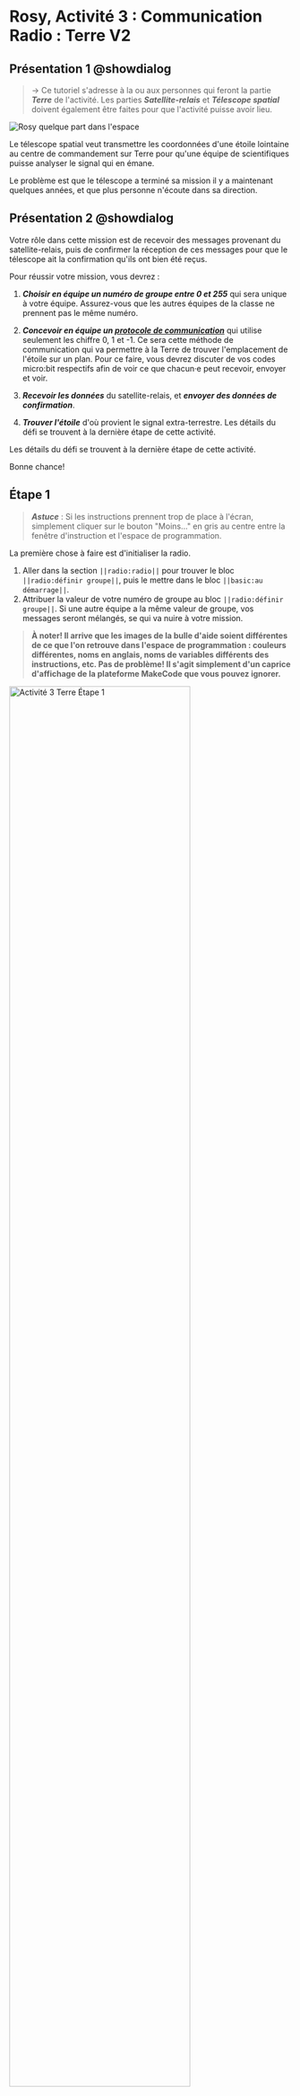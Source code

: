 # Rosy, Activité 3 : Communication Radio : Terre V2

## Présentation 1 @showdialog

> -> Ce tutoriel s'adresse à la ou aux personnes qui feront la partie ***Terre*** de l'activité. Les parties ***Satellite-relais*** et ***Télescope spatial*** doivent également être faites pour que l'activité puisse avoir lieu.

![Rosy quelque part dans l'espace](https://raw.githubusercontent.com/GenieLabMtl/Rosy_microbit/master/static/images/Activity_03/Rosy_Terre_Mars.png)

Le télescope spatial veut transmettre les coordonnées d'une étoile lointaine au centre de commandement sur Terre pour qu'une équipe de scientifiques puisse analyser le signal qui en émane.

Le problème est que le télescope a terminé sa mission il y a maintenant quelques années, et que plus personne n'écoute dans sa direction.

## Présentation 2 @showdialog

Votre rôle dans cette mission est de recevoir des messages provenant du satellite-relais, puis de confirmer la réception de ces messages pour que le télescope ait la confirmation qu'ils ont bien été reçus.

Pour réussir votre mission, vous devrez :

1. ***Choisir en équipe un numéro de groupe entre 0 et 255*** qui sera unique à votre équipe. Assurez-vous que les autres équipes de la classe ne prennent pas le même numéro.

2. ***Concevoir en équipe un [protocole de communication](https://fr.wikipedia.org/wiki/Protocole_de_communication)*** qui utilise seulement les chiffre 0, 1 et -1. Ce sera cette méthode de communication qui va permettre à la Terre de trouver l'emplacement de l'étoile sur un plan. Pour ce faire, vous devrez discuter de vos codes micro:bit respectifs afin de voir ce que chacun·e peut recevoir, envoyer et voir.
3. ***Recevoir les données*** du satellite-relais, et ***envoyer des données de confirmation***.
4. ***Trouver l'étoile*** d'où provient le signal extra-terrestre. Les détails du défi se trouvent à la dernière étape de cette activité.

Les détails du défi se trouvent à la dernière étape de cette activité.

Bonne chance!


## Étape 1

> ***Astuce*** : Si les instructions prennent trop de place à l'écran, simplement cliquer sur le bouton "Moins..." en gris au centre entre la fenêtre d'instruction et l'espace de programmation.

La première chose à faire est d'initialiser la radio.

1. Aller dans la section ``||radio:radio||`` pour trouver le bloc ``||radio:définir groupe||``, puis le mettre dans le bloc ``||basic:au démarrage||``.
2. Attribuer la valeur de votre numéro de groupe au bloc ``||radio:définir groupe||``. Si une autre équipe a la même valeur de groupe, vos messages seront mélangés, se qui va nuire à votre mission.

>**À noter! Il arrive que les images de la bulle d'aide soient différentes de ce que l'on retrouve dans l'espace de programmation : couleurs différentes, noms en anglais, noms de variables différents des instructions, etc. Pas de problème! Il s'agit simplement d'un caprice d'affichage de la plateforme MakeCode que vous pouvez ignorer.**

<img alt="Activité 3 Terre Étape 1" src="https://raw.githubusercontent.com/GenieLabMtl/Rosy_microbit/master/static/images/Activity_03/Rosy_Act3_Terre_01.gif" width="80%">

```blocks
radio.setGroup(0)
```

## Étape 2

Lorsqu'une donnée est reçue du satellite-relais, nous voulons la voir affichée.

1. Toujours dans la section ``||radio:radio||``, trouver le bloc ``||radio:quand une donnée est reçue par radio name value||`` et le glisser dans la page de programmation.
2. Aller dans ``||logic:logique||`` pour trouver le bloc ``||logic:si <vrai> alors||`` et le mettre dans le bloc radio que l'on vient de prendre.

<img alt="Activité 3 Terre Étape 2" src="https://raw.githubusercontent.com/GenieLabMtl/Rosy_microbit/master/static/images/Activity_03/Rosy_Act3_Terre_02.gif" width="80%">

```blocks
radio.onReceivedValue(function (name, value) {
    if (True) {
    }
})
```

## Étape 3

Il faut afficher la bonne image selon les données reçues, qui peuvent être 0, 1 ou -1. Commençons par recevoir les bons messages, qui sont sous forme de [chaînes de caractères](https://fr.wikipedia.org/wiki/Cha%C3%AEne_de_caract%C3%A8res).

1. Aller dans la section ``||logic:logique||``, y trouver ``||logic: " " = " "||``, et le glisser à la place de ``||logic:<vrai>||``.
2. Dans le cercle de gauche, glisser la variable ``||variables:name||`` qui se trouve dans ``||radio:quand une donnée est reçue par radio||``.
3. Dans le cercle de droite, inscrire "terre".

<img alt="Activité 3 Terre Étape 3" src="https://raw.githubusercontent.com/GenieLabMtl/Rosy_microbit/master/static/images/Activity_03/Rosy_Act3_Terre_03.gif" width="80%">

```blocks
radio.onReceivedValue(function (name, value) {
    if (name == "terre") {

    }
})
```

## Étape 4

Affichons maintenant les données reçues, puis nettoyons ensuite l'écran.

1. Dans la section ``||basic:base||``, trouver le bloc ``||basic:montrer nombre||`` et la mettre dans notre bloc ``||logic:si...alors||``.
2. Glisser la variable ``||variables:value||`` qui se trouve dans ``||radio:quand une donnée est reçue par radio||`` dans le cercle à droite dans ``||basic:montrer nombre||``.
3. Dans la section ``||basic:base||``, trouver le bloc ``||basic:pause (ms)||`` et le mettre à la suite.
4. Trouver le bloc ``||basic:effacer l'écran||`` et le mettre à la suite.

<img alt="Activité 3 Terre Étape 4" src="https://raw.githubusercontent.com/GenieLabMtl/Rosy_microbit/master/static/images/Activity_03/Rosy_Act3_Terre_04.gif" width="80%">

```blocks
radio.onReceivedValue(function (name, value) {
    if (name == "terre") {
        basic.showNumber(value)
        basic.pause(200)
        basic.clearScreen()
    }
})
```


## Étape 5

Nous voulons maintenant pouvoir envoyer des messages de confirmation. Ils peuvent être : *flèche à gauche* (ouest), *flèche à droite* (est), *flèche en haut* (nord), *flèche en bas* (sud), et *crochet de validation*.
Pour sélectionner le message à envoyer, nous allons utiliser l'[accéléromètre](https://fr.wikipedia.org/wiki/Acc%C3%A9l%C3%A9rom%C3%A8tre) du micro:bit.

1. Dans ``||input:entrée||``, prendre le bloc ``||input:lorsque le bouton A est pressé||``.
2. Y insérer le double bloc ``||logic:si <vrai> alors...sinon||`` de la section ``||logic:logique||``
3. Aller dans la section ``||logic:logique||``, y trouver l'hexagone ``||logic:plus petit que||``, et le glisser dans le premier ``||logic:si <vrai> alors||``.
4. Dans la section ``||input:entrée||``, trouver ``||input:accélération (mg)||`` et le mettre dans le cercle à gauche du ``||logic:plus petit que||``.

<img alt="Activité 3 Terre Étape 5" src="https://raw.githubusercontent.com/GenieLabMtl/Rosy_microbit/master/static/images/Activity_03/Rosy_Act3_Terre_05.gif" width="80%">

```blocks
input.onButtonPressed(Button.A, function () {
    if (input.acceleration(Dimension.X) < 0) {

    } else {

    }
})
```


## Étape 6

Lorsque le micro:bit penche vers la gauche et que l'on appuie sur le ``||input:bouton A||``, nous allons envoyer "o" pour Ouest. Ensuite, affichons ce que nous avons envoyé.

1. Insérer le bloc ``||radio:envoyer la chaîne "" par radio||`` de la section ``||radio:radio||`` sous le "si", et inscrire la lettre "o" dans ce bloc.
2. Dans la section ``||basic:base||``, trouver le bloc ``||basic:montrer la flèche||``, la mettre dans ce bloc et choisir "Ouest".
3. Trouver le bloc ``||basic:pause (ms)||`` et le mettre à la suite, puis y inscrire le nombre 100.
4. Trouver le bloc ``||basic:effacer l'écran||`` et le mettre à la suite.

<img alt="Activité 3 Terre Étape 6" src="https://raw.githubusercontent.com/GenieLabMtl/Rosy_microbit/master/static/images/Activity_03/Rosy_Act3_Terre_06.gif" width="80%">

```blocks
input.onButtonPressed(Button.A, function () {
    if (input.acceleration(Dimension.X) < 0) {
        radio.sendString("o")
        basic.showArrow(ArrowNames.West)
        basic.pause(100)
        basic.clearScreen()
    } else {

    }
})
```

## Étape 7

Dans la section ``||logic:sinon||``, refaire la même chose, mais pour envoyer "e" pour Est.

1. Insérer le bloc ``||radio:envoyer la chaîne "" par radio||`` de la section ``||radio:radio||`` sous le ``||logic:sinon||``, et inscrire la lettre "e" dans ce bloc.
2. Dans la section ``||basic:base||``, trouver le bloc ``||basic:montrer la flèche||``, la mettre dans ce bloc et choisir "Est".
3. Trouver le bloc ``||basic:pause (ms)||`` et le mettre à la suite, puis y inscrire le nombre 100.
4. Trouver le bloc ``||basic:effacer l'écran||`` et le mettre à la suite.

<img alt="Activité 3 Terre Étape 7" src="https://raw.githubusercontent.com/GenieLabMtl/Rosy_microbit/master/static/images/Activity_03/Rosy_Act3_Terre_07.gif" width="80%">

```blocks
input.onButtonPressed(Button.A, function () {
    if (input.acceleration(Dimension.X) < 0) {
        radio.sendString("o")
        basic.showArrow(ArrowNames.West)
        basic.pause(100)
        basic.clearScreen()
    } else {
        radio.sendString("e")
        basic.showArrow(ArrowNames.East)
        basic.pause(100)
        basic.clearScreen()
    }
})
```

## Étape 8

Refaire la même chose qu'aux étapes 5 à 7, mais pour "Nord" et "Sud". La fonction *Dupliquer* va nous aider.

1. Sur le bloc ``||input:lorsque le bouton A est pressé||`` que nous avons créé à l'étape précédente, faire clic droit, puis Dupliquer.
2. Changer le ``||input:bouton A||`` pour le ``||input:bouton B||``.
3. Assigner "Y" à ``||input:accélération (mg)||``.
4. Changer "o" pour "n", et "Ouest" pour "Nord".
5. Changer "e" pour "s", et "Est" pour "Sud".

<img alt="Activité 3 Terre Étape 8" src="https://raw.githubusercontent.com/GenieLabMtl/Rosy_microbit/master/static/images/Activity_03/Rosy_Act3_Terre_08.gif" width="80%">

```blocks
input.onButtonPressed(Button.B, function () {
    if (input.acceleration(Dimension.Y) < 0) {
        radio.sendString("n")
        basic.showArrow(ArrowNames.North)
        basic.pause(100)
        basic.clearScreen()
    } else {
        radio.sendString("s")
        basic.showArrow(ArrowNames.South)
        basic.pause(100)
        basic.clearScreen()
    }
})
```

## Étape 9

Pour aider à la communication, il est pratique d'envoyer un message de validation pour signaler que le message a été bien reçu. Appuyez sur les ``||input:boutons A et B||`` en même temps nous permettra d'envoyer ce message.

Pour se faire, ajoutons un troisième bloc ``||input:lorsque le bouton A est pressé||``.

1. Créer un nouveau ``||input:lorsque le bouton A est pressé||`` et changer le ``||input:bouton A||`` pour ``||input:bouton A+B||``.
2. Y insérer le bloc ``||radio:envoyer la chaîne "" par radio||`` de la section ``||radio:radio||``, et y inscrire "ok".

<img alt="Activité 3 Terre Étape 9" src="https://raw.githubusercontent.com/GenieLabMtl/Rosy_microbit/master/static/images/Activity_03/Rosy_Act3_Terre_09.gif" width="80%">

```blocks
input.onButtonPressed(Button.AB, function () {
    radio.sendString("ok")
})
```

## Étape 10

Lorsque le message de confirmation est envoyé, affichons aussi une confirmation visuelle à notre écran.

1. Dans la section ``||basic:base||``, trouver le bloc ``||basic:montrer l'icône||`` et le mettre à la suite de ``||radio:envoyer la chaîne "ok" par radio||``.
2. Choisir l'image du crochet de validation dans le bloc ``||basic:montrer l'icône||``.
3. Trouver le bloc ``||basic:pause (ms)||``, le mettre à la suite et y inscrire le nombre 100.
4. Trouver le bloc ``||basic:effacer l'écran||`` et le mettre à la suite.

<img alt="Activité 3 Terre Étape 10" src="https://raw.githubusercontent.com/GenieLabMtl/Rosy_microbit/master/static/images/Activity_03/Rosy_Act3_Terre_10.gif" width="80%">

```blocks
input.onButtonPressed(Button.AB, function () {
    radio.sendString("ok")
    basic.showIcon(IconNames.Yes)
    basic.pause(100)
    basic.clearScreen()
})
```

## Étape 11 @showhint

Voilà, le code est maintenant prêt! Le voici au complet. N'oubliez pas de faire dérouler l'image d'aide vers le bas pour le voir au complet.

```blocks
input.onButtonPressed(Button.A, function () {
    if (input.acceleration(Dimension.X) < 0) {
        radio.sendString("o")
        basic.showArrow(ArrowNames.West)
        basic.pause(100)
        basic.clearScreen()
    } else {
        radio.sendString("e")
        basic.showArrow(ArrowNames.East)
        basic.pause(100)
        basic.clearScreen()
    }
})
input.onButtonPressed(Button.AB, function () {
    radio.sendString("ok")
    basic.showIcon(IconNames.Yes)
    basic.pause(100)
    basic.clearScreen()
})
input.onButtonPressed(Button.B, function () {
    if (input.acceleration(Dimension.Y) < 0) {
        radio.sendString("n")
        basic.showArrow(ArrowNames.North)
        basic.pause(100)
        basic.clearScreen()
    } else {
        radio.sendString("s")
        basic.showArrow(ArrowNames.South)
        basic.pause(100)
        basic.clearScreen()
    }
})
radio.onReceivedValue(function (name, value) {
    if (name == "terre") {
        basic.showNumber(value)
        basic.pause(200)
        basic.clearScreen()
    }
})
radio.setGroup(0)
```


## Étape 12

Il ne reste qu'à téléverser le code sur le micro:bit, et vous êtes prêt·e.

Si vous avez besoin de vous rafraîchir la mémoire au sujet du téléversement du code, [voyez ici la vidéo aide-mémoire](https://youtu.be/H8utNPE3sJo) par GénieLab, et [voici la procédure détaillée](https://makecode.microbit.org/device/usb) dans la documentation de MakeCode (en anglais seulement).


## Étape 13 @showdialog

Lorsque vos coéquipiers et coéquipières seront prêtes, vous pourrez commencer à recevoir et interpréter les données critiques à la mission, qui se trouvent à la prochaine étape.
En attendant, vous pouvez :

1. Vous pratiquer pour maitriser les boutons.
2. Pouvez-vous trouver une façon d'améliorer l'affichage à l'écran du micro:bit?

Lorsque tout le monde est prêt, aller à l'étape suivante.


## Étape 14 @showdialog

Votre défi : l'équipe du satellite-télescope va vous guider, en passant par le satellite-relais, pour trouver l'étoile d'où provient le message, à l'aide du plan suivant.

Voici le protocole de communication :

A) -1 veut dire une case vers la gauche
B) 1 veut dire une case vers la droite
C) Quand 0 est envoyé, ça veut dire que le déplacement horizontal est terminé, et qu'on commence le déplacement vertical
D) -1 veut alors dire une case vers le bas
E) 1 veut alors dire une case vers le haut
F) Pour vous assurer que les informations sont bien reçues, la Terre envoie un message de confirmation à chaque fois qu'elle reçoit un message : N pour vers le haut, S pour vers le bas, O pour vers la gauche, et E pour vers la droite.

1. Recevoir les informations de l'équipe satellite-relais et les interpréter selon le protocole établi.
2. En utilisant l'étoile Polaire (le centre de l'image) comme point de référence, suivre les indications reçues pour trouver la bonne étoile.

Une excellente communication entre toutes les équipes sera essentielle à la réussite de cette mission. Bonne chance!

![Charte des étoiles](https://raw.githubusercontent.com/GenieLabMtl/Rosy_microbit/master/static/images/Activity_03/ciel_etoiles_v3.jpg)